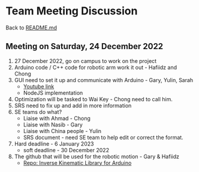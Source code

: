 # Team Meeting Discussion

Back to [README.md](../README.md)

## Meeting on Saturday, 24 December 2022

1. 27 December 2022, go on campus to work on the project
2. Arduino code / C++ code for robotic arm work it out - Hafiidz and Chong
3. GUI need to set it up and communicate with Arduino - Gary, Yulin, Sarah
   - [Youtube link](https://www.youtube.com/watch?v=gQYsUjT-IBo)
   - NodeJS implementation
4. Optimization will be tasked to Wai Key - Chong need to call him.
5. SRS need to fix up and add in more information
6. SE teams do what?
   - Liaise with Ahmad - Chong
   - Liaise with Nasib - Gary
   - Liaise with China people - Yulin
   - SRS document - need SE team to help edit or correct the format.
7. Hard deadline - 6 January 2023
   - soft deadline - 30 December 2022
8. The github that will be used for the robotic motion - Gary & Hafiidz
   - [Repo: Inverse Kinematic Library for Arduino](https://github.com/cgxeiji/CGx-InverseK)